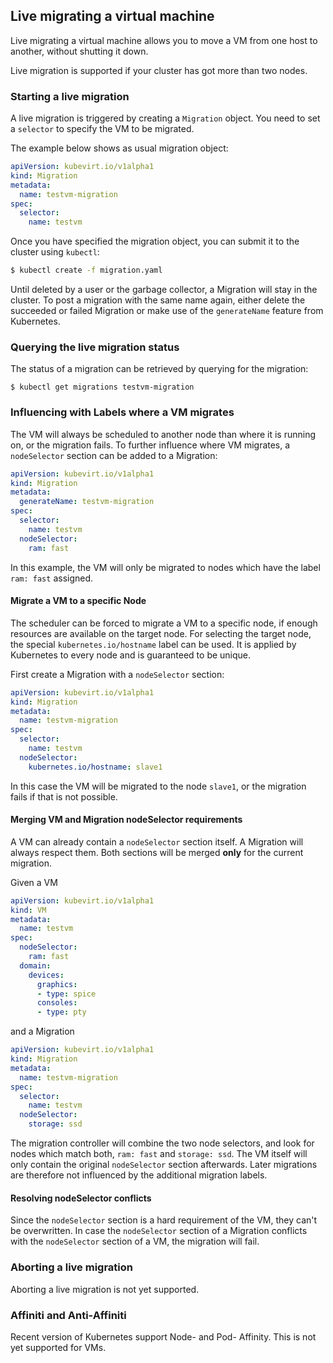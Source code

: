 ## Live migrating a virtual machine

Live migrating a virtual machine allows you to move a VM from one host to another, without shutting it down.

Live migration is supported if your cluster has got more than two nodes.

### Starting a live migration

A live migration is triggered by creating a `Migration` object. You need to set a `selector` to specify the VM to be migrated.

The example below shows as usual migration object:

```yaml
apiVersion: kubevirt.io/v1alpha1
kind: Migration
metadata:
  name: testvm-migration
spec:
  selector:
    name: testvm
```

Once you have specified the migration object, you can submit it to the cluster using `kubectl`:

```bash
$ kubectl create -f migration.yaml
```

Until deleted by a user or the garbage collector, a Migration will stay in the
cluster. To post a migration with the same name again, either delete the
succeeded or failed Migration or make use of the `generateName` feature from
Kubernetes.

### Querying the live migration status

The status of a migration can be retrieved by querying for the migration:

```
$ kubectl get migrations testvm-migration
```

### Influencing with Labels where a VM migrates

The VM will always be scheduled to another node than where it is running on, or
the migration fails. To further influence where VM migrates, a `nodeSelector`
section can be added to a Migration:

```yaml
apiVersion: kubevirt.io/v1alpha1
kind: Migration
metadata:
  generateName: testvm-migration
spec:
  selector:
    name: testvm
  nodeSelector:
    ram: fast
```

In this example, the VM will only be migrated to nodes which have the label
`ram: fast` assigned.

#### Migrate a VM to a specific Node

The scheduler can be forced to migrate a VM to a specific node, if enough
resources are available on the target node. For selecting the target node, the
special `kubernetes.io/hostname` label can be used. It is applied by Kubernetes
to every node and is guaranteed to be unique.

First create a Migration with a `nodeSelector` section:

```yaml
apiVersion: kubevirt.io/v1alpha1
kind: Migration
metadata:
  name: testvm-migration
spec:
  selector:
    name: testvm
  nodeSelector:
    kubernetes.io/hostname: slave1
```

In this case the VM will be migrated to the node `slave1`, or the migration
fails if that is not possible.

#### Merging VM and Migration nodeSelector requirements

A VM can already contain a `nodeSelector` section itself. A Migration will
always respect them. Both sections will be merged **only** for the current
migration.

Given a VM

```yaml
apiVersion: kubevirt.io/v1alpha1
kind: VM
metadata:
  name: testvm
spec:
  nodeSelector:
    ram: fast
  domain:
    devices:
      graphics:
      - type: spice
      consoles:
      - type: pty
```

and a Migration

```yaml
apiVersion: kubevirt.io/v1alpha1
kind: Migration
metadata:
  name: testvm-migration
spec:
  selector:
    name: testvm
  nodeSelector:
    storage: ssd
```

The migration controller will combine the two node selectors, and look for
nodes which match both, `ram: fast` and `storage: ssd`. The VM itself will only
contain the original `nodeSelector` section afterwards. Later migrations are
therefore not influenced by the additional migration labels.

#### Resolving nodeSelector conflicts

Since the `nodeSelector` section is a hard requirement of  the VM, they can't
be overwritten. In case the `nodeSelector` section of a Migration conflicts
with the `nodeSelector` section of a VM, the migration will fail.

### Aborting a live migration

Aborting a live migration is not yet supported.

### Affiniti and Anti-Affiniti

Recent version of Kubernetes support Node- and Pod- Affinity. This is not
yet supported for VMs.
